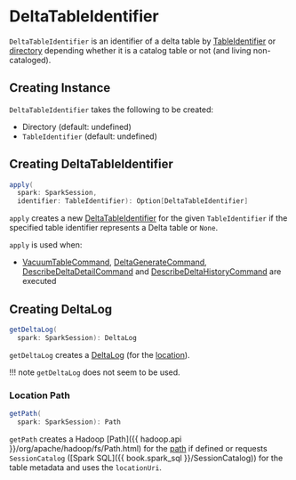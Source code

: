 # DeltaTableIdentifier

`DeltaTableIdentifier` is an identifier of a delta table by [TableIdentifier](#table) or [directory](#path) depending whether it is a catalog table or not (and living non-cataloged).

## Creating Instance

`DeltaTableIdentifier` takes the following to be created:

* <span id="path"> Directory (default: undefined)
* <span id="table"> `TableIdentifier` (default: undefined)

## <span id="apply"> Creating DeltaTableIdentifier

```scala
apply(
  spark: SparkSession,
  identifier: TableIdentifier): Option[DeltaTableIdentifier]
```

`apply` creates a new [DeltaTableIdentifier](#creating-instance) for the given `TableIdentifier` if the specified table identifier represents a Delta table or `None`.

`apply` is used when:

* [VacuumTableCommand](commands/vacuum/VacuumTableCommand.md), [DeltaGenerateCommand](commands/generate/DeltaGenerateCommand.md), [DescribeDeltaDetailCommand](commands/describe-detail/DescribeDeltaDetailCommand.md) and [DescribeDeltaHistoryCommand](commands/describe-history/DescribeDeltaHistoryCommand.md) are executed

## <span id="getDeltaLog"> Creating DeltaLog

```scala
getDeltaLog(
  spark: SparkSession): DeltaLog
```

`getDeltaLog` creates a [DeltaLog](DeltaLog.md#forTable) (for the [location](#getPath)).

!!! note
    `getDeltaLog` does not seem to be used.

### <span id="getPath"> Location Path

```scala
getPath(
  spark: SparkSession): Path
```

`getPath` creates a Hadoop [Path]({{ hadoop.api }}/org/apache/hadoop/fs/Path.html) for the [path](#path) if defined or requests `SessionCatalog` ([Spark SQL]({{ book.spark_sql }}/SessionCatalog)) for the table metadata and uses the `locationUri`.
